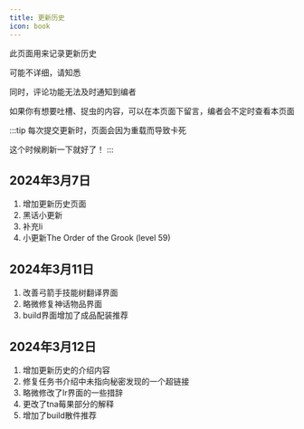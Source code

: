 ```yaml
---
title: 更新历史
icon: book
---
```


此页面用来记录更新历史

可能不详细，请知悉

同时，评论功能无法及时通知到编者

如果你有想要吐槽、捉虫的内容，可以在本页面下留言，编者会不定时查看本页面

:::tip
每次提交更新时，页面会因为重载而导致卡死

这个时候刷新一下就好了！
:::

## 2024年3月7日
1. 增加更新历史页面
2. 黑话小更新
3. 补充li
4. 小更新The Order of the Grook (level 59)

## 2024年3月11日
1. 改善弓箭手技能树翻译界面
2. 略微修复神话物品界面
3. build界面增加了成品配装推荐

## 2024年3月12日
1. 增加更新历史的介绍内容
2. 修复任务书介绍中未指向秘密发现的一个超链接
3. 略微修改了lr界面的一些措辞
4. 更改了tna莓果部分的解释
5. 增加了build散件推荐